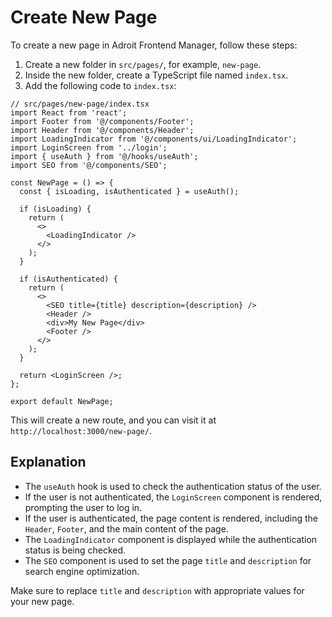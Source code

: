 # Create New Page

To create a new page in Adroit Frontend Manager, follow these steps:

1. Create a new folder in `src/pages/`, for example, `new-page`.
2. Inside the new folder, create a TypeScript file named `index.tsx`.
3. Add the following code to `index.tsx`:

```tsx
// src/pages/new-page/index.tsx
import React from 'react';
import Footer from '@/components/Footer';
import Header from '@/components/Header';
import LoadingIndicator from '@/components/ui/LoadingIndicator';
import LoginScreen from '../login';
import { useAuth } from '@/hooks/useAuth';
import SEO from '@/components/SEO';

const NewPage = () => {
  const { isLoading, isAuthenticated } = useAuth();

  if (isLoading) {
    return (
      <>
        <LoadingIndicator />
      </>
    );
  }

  if (isAuthenticated) {
    return (
      <>
        <SEO title={title} description={description} />
        <Header />
        <div>My New Page</div>
        <Footer />
      </>
    );
  }

  return <LoginScreen />;
};

export default NewPage;
```

This will create a new route, and you can visit it at `http://localhost:3000/new-page/`.

## Explanation

- The `useAuth` hook is used to check the authentication status of the user.
- If the user is not authenticated, the `LoginScreen` component is rendered, prompting the user to log in.
- If the user is authenticated, the page content is rendered, including the `Header`, `Footer`, and the main content of the page.
- The `LoadingIndicator` component is displayed while the authentication status is being checked.
- The `SEO` component is used to set the page `title` and `description` for search engine optimization.

Make sure to replace `title` and `description` with appropriate values for your new page.